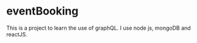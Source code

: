 # eventBooking

This is a project to learn the use of graphQL. 
I use node js, mongoDB and reactJS. 


